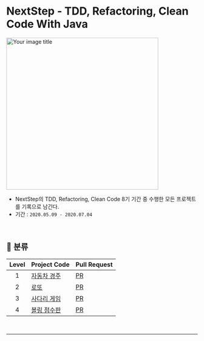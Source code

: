 # NextStep - TDD, Refactoring, Clean Code With Java

<img src="https://user-images.githubusercontent.com/56240505/81491942-8164b300-92ce-11ea-97ed-7ae5864d781e.png" alt="Your image title" width="400"/><br>

* NextStep의 TDD, Refactoring, Clean Code 8기 기간 중 수행한 모든 프로젝트를 기록으로 남긴다.
* 기간 : ``2020.05.09 - 2020.07.04``

<br>

## 📑 분류

| Level | Project Code | Pull Request |
|:---:|:---|:---|
| 1 | [자동차 경주](https://github.com/xlffm3/NEXTSTEP-TDD/tree/master/java-racingcar) | [PR](https://github.com/next-step/java-racingcar/pulls?q=is%3Apr+is%3Aclosed+author%3Axlffm3) |
| 2 | [로또](https://github.com/xlffm3/NEXTSTEP-TDD/tree/master/java-lotto) | [PR](https://github.com/next-step/java-lotto/pulls?q=is%3Apr+is%3Aclosed+author%3Axlffm3) |
| 3 | [사다리 게임](https://github.com/xlffm3/NEXTSTEP-TDD/tree/master/java-ladder) | [PR](https://github.com/next-step/java-ladder/pulls?q=is%3Apr+author%3Axlffm3+is%3Aclosed) |
| 4 | [볼링 점수판](https://github.com/xlffm3/NEXTSTEP-TDD/tree/master/java-bowling) | [PR](https://github.com/next-step/java-bowling/pulls?q=is%3Apr+is%3Aclosed+author%3Axlffm3) |

<br>

---
